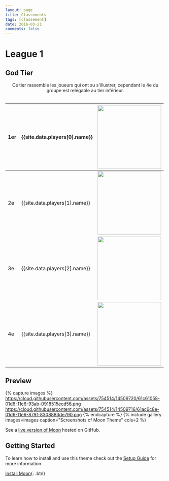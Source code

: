 ```yaml
---
layout: page
title: Classements
tags: [classement]
date: 2016-03-21
comments: false
---
```


# League 1

## God Tier

<center>Ce tier rassemble les joueurs qui ont su s'illustrer, cependant le 4e du groupe est relégable au tier inférieur.</center> <br/>

| 1er | {{site.data.players[0].name}}| <img class="char" src="../assets/img/chars/{{site.data.players[0].character}}.png" width="200" height="200" > |
|-----|-------------|-----|
| 2e  | {{site.data.players[1].name}}| <img class="char" src="../assets/img/chars/{{site.data.players[1].character}}.png" width="200" height="200" > |
| 3e  | {{site.data.players[2].name}}| <img class="char" src="../assets/img/chars/{{site.data.players[2].character}}.png" width="200" height="200" > |
| 4e  | {{site.data.players[3].name}}| <img class="char" src="../assets/img/chars/{{site.data.players[3].character}}.png" width="200" height="200" > |




## Preview

{% capture images %}
    https://cloud.githubusercontent.com/assets/754514/14509720/61c61058-01d6-11e6-93ab-0918515ecd56.png
    https://cloud.githubusercontent.com/assets/754514/14509716/61ac6c8e-01d6-11e6-879f-8308883de790.png
{% endcapture %}
{% include gallery images=images caption="Screenshots of Moon Theme" cols=2 %}

See a [live version of Moon](http://taylantatli.github.io/Moon) hosted on GitHub.

## Getting Started

To learn how to install and use this theme check out the [Setup Guide](http://taylantatli.me/Moon/moon-theme/) for more information.
      
[Install Moon](https://github.com/TaylanTatli/Moon){: .btn}
